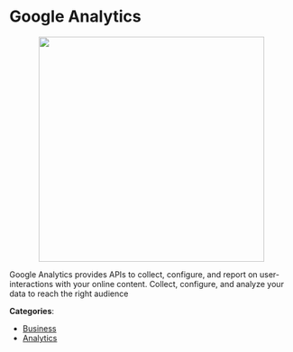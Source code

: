 # Google Analytics
<p align="center">
    <img width="400" src="https://raw.githubusercontent.com/apis-list/apis-list/apis/google-analytics/logo_256x256.png" />
</p>

Google Analytics provides APIs to collect, configure, and report on user-interactions with your online content. Collect, configure, and analyze your data to reach the right audience



**Categories**:
- [Business](https://github.com/apis-list/apis-list#business)
- [Analytics](https://github.com/apis-list/apis-list#analytics)





